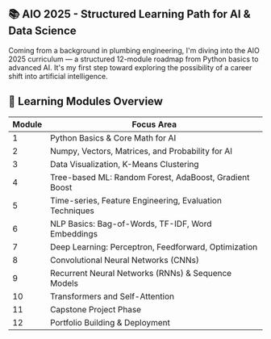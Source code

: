 ## 📚 AIO 2025 - Structured Learning Path for AI & Data Science

Coming from a background in plumbing engineering, I'm diving into the AIO 2025 curriculum — a structured 12-module roadmap from Python basics to advanced AI. It's my first step toward exploring the possibility of a career shift into artificial intelligence.

## 📆 Learning Modules Overview

| Module | Focus Area |
|--------|------------|
| 1 | Python Basics & Core Math for AI |
| 2 | Numpy, Vectors, Matrices, and Probability for AI |
| 3 | Data Visualization, K-Means Clustering |
| 4 | Tree-based ML: Random Forest, AdaBoost, Gradient Boost |
| 5 | Time-series, Feature Engineering, Evaluation Techniques |
| 6 | NLP Basics: Bag-of-Words, TF-IDF, Word Embeddings |
| 7 | Deep Learning: Perceptron, Feedforward, Optimization |
| 8 | Convolutional Neural Networks (CNNs) |
| 9 | Recurrent Neural Networks (RNNs) & Sequence Models |
| 10 | Transformers and Self-Attention |
| 11 | Capstone Project Phase |
| 12 | Portfolio Building & Deployment |
